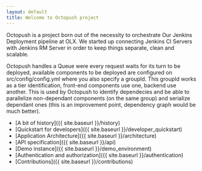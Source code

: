 ```yaml
---
layout: default
title: Welcome to Octopush project
---
```


Octopush is a project born out of the necessity to orchestrate Our Jenkins Deployment pipeline at OLX. We started up connecting Jenkins CI Servers with Jenkins RM Server in order to keep things separate, clean and scalable.

Octopush handles a Queue were every request waits for its turn to be deployed, available components to be deployed are configured on src/config/config.yml where you also specify a groupId. This groupId works as a tier identification, front-end components use one, backend use another. This is used by Octopush to identify dependecies and be able to parallelize non-dependant components (on the same group) and serialize dependant ones (this is an improvement point, dependency graph would be much better).

* [A bit of history]({{ site.baseurl }}/history)
* [Quickstart for developers]({{ site.baseurl }}/developer_quickstart) 
* [Application Architecture]({{ site.baseurl }}/architecture) 
* [API specification]({{ site.baseurl }}/api) 
* [Demo instance]({{ site.baseurl }}/demo_environment) 
* [Authentication and authorization]({{ site.baseurl }}/authentication) 
* [Contributions]({{ site.baseurl }}/contributions) 

